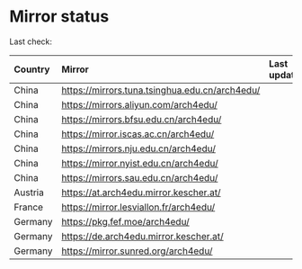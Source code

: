 <script src="./time.js"></script>
# Mirror status
Last check: <script type="text/javascript">localize(1699082165.436071);</script>

|Country|Mirror|Last update|
|:------|:-----|:----------|
|China|https://mirrors.tuna.tsinghua.edu.cn/arch4edu/|<script type="text/javascript">localize(1699036332);</script>|
|China|https://mirrors.aliyun.com/arch4edu/|<script type="text/javascript">localize(1699036332);</script>|
|China|https://mirrors.bfsu.edu.cn/arch4edu/|<script type="text/javascript">localize(1699036332);</script>|
|China|https://mirror.iscas.ac.cn/arch4edu/|<script type="text/javascript">localize(1699036332);</script>|
|China|https://mirrors.nju.edu.cn/arch4edu/|<script type="text/javascript">localize(1699036332);</script>|
|China|https://mirror.nyist.edu.cn/arch4edu/|<script type="text/javascript">localize(1699036332);</script>|
|China|https://mirrors.sau.edu.cn/arch4edu/|<script type="text/javascript">localize(1699036332);</script>|
|Austria|https://at.arch4edu.mirror.kescher.at/|<script type="text/javascript">localize(1699079458);</script>|
|France|https://mirror.lesviallon.fr/arch4edu/|<script type="text/javascript">localize(1699036332);</script>|
|Germany|https://pkg.fef.moe/arch4edu/|<script type="text/javascript">localize(1699079458);</script>|
|Germany|https://de.arch4edu.mirror.kescher.at/|<script type="text/javascript">localize(1699079458);</script>|
|Germany|https://mirror.sunred.org/arch4edu/|<script type="text/javascript">localize(1699079458);</script>|

<script src="./tablefilter/tablefilter.js"></script>
<script src="./table.js"></script>
